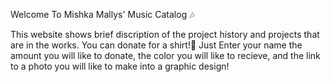 Welcome To Mishka Mallys' Music Catalog 🎶

This website shows brief discription of the project history and projects that are in the works.
You can donate for a shirt!👕 Just Enter your name the amount you will like to donate, the color you will like to recieve, and the link to a photo you will like to make into a graphic design!

